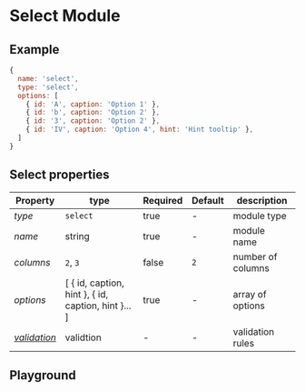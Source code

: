 
# Select Module

## Example
```jsx
{
  name: 'select',
  type: 'select',
  options: [
    { id: 'A', caption: 'Option 1' },
    { id: 'b', caption: 'Option 2' },
    { id: '3', caption: 'Option 2' },
    { id: 'IV', caption: 'Option 4', hint: 'Hint tooltip' },
  ]
}
```

## Select properties

| Property       | type           | Required | Default | description  |
| -------------- | -------------- | -------- | --------| ------------ |
| *type*         | `select`       | true     | -       | module type  |
| *name*         | string         | true     | -       | module name  |
| *columns*      | `2`, `3`         | false    | `2`       | number of columns  |
| *options*      | [ { id, caption, hint }, { id, caption, hint }... ]   | true   | -     | array of options   |
| *[validation](https://gemsorg.github.io/gems-components/?selectedKind=Form%20Builder&selectedStory=Validation)*  | validtion | - | - | validation rules |

## Playground
